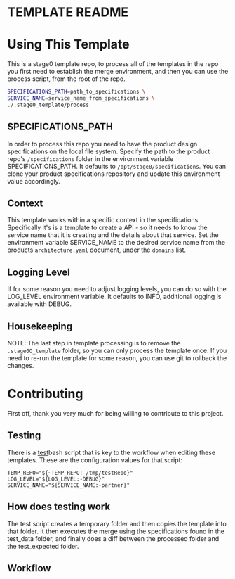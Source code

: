 # TEMPLATE README

# Using This Template
This is a stage0 template repo, to process all of the templates in the repo you first need to establish the merge environment, and then you can use the process script, from the root of the repo.
```sh
SPECIFICATIONS_PATH=path_to_specifications \
SERVICE_NAME=service_name_from_specifications \
./.stage0_template/process 
```
 
 ## SPECIFICATIONS_PATH
 In order to process this repo you need to have the product design specifications on the local file system. Specify the path to the product repo's ``/specifications`` folder in the environment variable SPECIFICATIONS_PATH. It defaults to ``/opt/stage0/specifications``. You can clone your product specifications repository and update this environment value accordingly.

 ## Context
 This template works within a specific context in the specifications. Specifically it's is a template to create a API - so it needs to know the service name that it is creating and the details about that service. Set the environment variable SERVICE_NAME to the desired service name from the products ``architecture.yaml``  document, under the ``domains`` list. 

## Logging Level
If for some reason you need to adjust logging levels, you can do so with the LOG_LEVEL environment variable. It defaults to INFO, additional logging is available with DEBUG.

## Housekeeping
NOTE: The last step in template processing is to remove the ``.stage0O_template`` folder, so you can only process the template once. If you need to re-run the template for some reason, you can use git to rollback the changes. 

# Contributing
First off, thank you very much for being willing to contribute to this project. 

## Testing
There is a [test](./test)bash script that is key to the workflow when editing these templates. These are the configuration values for that script:
```
TEMP_REPO="${~TEMP_REPO:-/tmp/testRepo}"
LOG_LEVEL="${LOG_LEVEL:-DEBUG}"
SERVICE_NAME="${SERVICE_NAME:-partner}"
```

## How does testing work
The test script creates a temporary folder and then copies the template into that folder. It then executes the merge using the specifications found in the test_data folder, and finally does a diff between the processed folder and the test_expected folder. 

## Workflow

